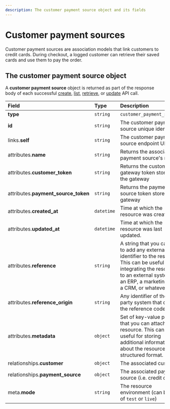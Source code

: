 ```yaml
---
description: The customer payment source object and its fields
---
```


# Customer payment sources

Customer payment sources are association models that link customers to credit cards. During checkout, a logged customer can retrieve their saved cards and use them to pay the order.

## The customer payment source object

A **customer payment source** object is returned as part of the response body of each successful [create](https://docs.commercelayer.io/api/resources/customer_payment_sources/create_customer_payment_source), [list](https://docs.commercelayer.io/api/resources/customer_payment_sources/list_customer_payment_sources), [retrieve](https://docs.commercelayer.io/api/resources/customer_payment_sources/retrieve_customer_payment_source), or [update](https://docs.commercelayer.io/api/resources/customer_payment_sources/update_customer_payment_source) API call.

| Field | Type | Description |
| :--- | :--- | :--- |
| **type** | `string` | `customer_payment_sources` |
| **id** | `string` | The customer payment source unique identifier |
| links.**self** | `string` | The customer payment source endpoint URL |
| attributes.**name** | `string` | Returns the associated payment source's name |
| attributes.**customer\_token** | `string` | Returns the customer gateway token stored in the gateway |
| attributes.**payment\_source\_token** | `string` | Returns the payment source token stored in the gateway |
| attributes.**created\_at** | `datetime` | Time at which the resource was created. |
| attributes.**updated\_at** | `datetime` | Time at which the resource was last updated. |
| attributes.**reference** | `string` | A string that you can use to add any external identifier to the resource. This can be useful for integrating the resource to an external system, like an ERP, a marketing tool, a CRM, or whatever. |
| attributes.**reference\_origin** | `string` | Any identifier of the third party system that defines the reference code |
| attributes.**metadata** | `object` | Set of key-value pairs that you can attach to the resource. This can be useful for storing additional information about the resource in a structured format. |
| relationships.**customer** | `object` | The associated customer. |
| relationships.**payment\_source** | `object` | The associated payment source \(i.e. credit card\). |
| meta.**mode** | `string` | The resource environment \(can be one of `test` or `live`\) |

